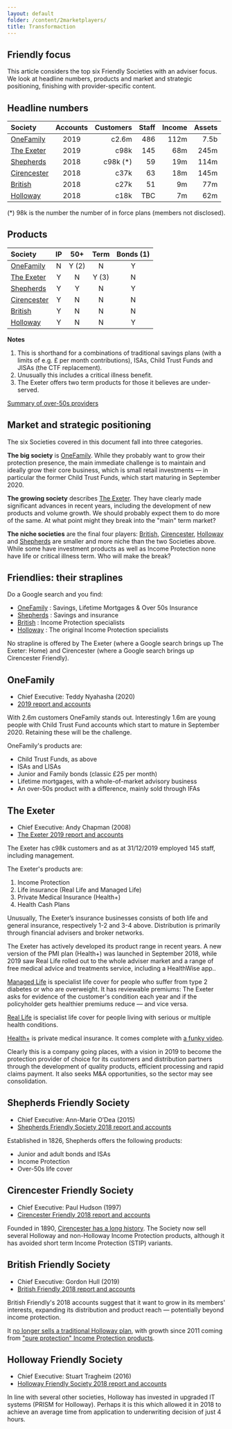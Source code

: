 ```yaml
---
layout: default
folder: /content/2marketplayers/
title: Transformaction
---
```


## Friendly focus

This article considers the top six Friendly Societies with an adviser focus. We look at headline numbers, products and market and strategic positioning, finishing with provider-specific content.

## Headline numbers

| Society                                    | Accounts | Customers | Staff | Income | Assets |
|:-------------------------------------------|:--------:|----------:| ----: | -----: | -----: |
| [OneFamily](https://www.onefamily.com/)    | 2019     | c2.6m     |   486 |   112m |   7.5b |
| [The Exeter](https://www.the-exeter.com/)  | 2019     | c98k      |   145 |    68m |   245m |
| [Shepherds](https://www.shepherdsfriendly.co.uk/) | 2018     | c98k (*)  |    59 |    19m |   114m |
| [Cirencester](https://www.cirencester-friendly.co.uk/) | 2018     | c37k      |    63 |    18m |   145m |
| [British](https://www.britishfriendly.com/)| 2018     | c27k      |    51 |     9m |    77m |
| [Holloway](https://www.holloway.co.uk/)    | 2018     | c18k      |   TBC |     7m |    62m |

(*) 98k is the number the number of in force plans (members not disclosed).

## Products

| Society                                                | IP | 50+   | Term  | Bonds (1) |
|:-------------------------------------------------------|:--:|:-----:|:-----:|:---------:|
| [OneFamily](https://www.onefamily.com/)                | N  | Y (2) | N     | Y         |
| [The Exeter](https://www.the-exeter.com/)              | Y  | N     | Y (3) | N         |
| [Shepherds](https://www.shepherdsfriendly.co.uk/)      | Y  | Y     | N     | Y         |
| [Cirencester](https://www.cirencester-friendly.co.uk/) | Y  | N     | N     | N         |
| [British](https://www.britishfriendly.com/)            | Y  | N     | N     | N         |
| [Holloway](https://www.holloway.co.uk/)                | Y  | N     | N     | Y         |

**Notes**

1. This is shorthand for a combinations of traditional savings plans (with a limits of e.g. &pound; per month contributions), ISAs, Child Trust Funds and JISAs (the CTF replacement).
1. Unusually this includes a critical illness benefit.
1. The Exeter offers two term products for those it believes are under-served.

[Summary of over-50s providers](https://www.over50choices.co.uk/funeral-planning/over-50-life-insurance)

## Market and strategic positioning

The six Societies covered in this document fall into three categories.

**The big society** is [OneFamily](https://www.onefamily.com/). While they probably want to grow their protection presence, the main immediate challenge is to maintain and ideally grow their core business, which is small retail investments &mdash; in particular the former Child Trust Funds, which start maturing in September 2020.

**The growing society** describes [The Exeter](https://www.the-exeter.com/). They have clearly made significant advances in recent years, including the development of new products and volume growth. We should probably expect them to do more of the same. At what point might they break into the "main" term market?

**The niche societies** are the final four players: [British](https://www.britishfriendly.com/), [Cirencester](https://www.cirencester-friendly.co.uk/), [Holloway](https://www.holloway.co.uk/) and [Shepherds](https://www.shepherdsfriendly.co.uk/) are smaller and more niche than the two Societies above. While some have investment products as well as Income Protection none have life or critical illness term. Who will make the break?

## Friendlies: their straplines

Do a Google search and you find:

+ [OneFamily](https://www.onefamily.com/) : Savings, Lifetime Mortgages & Over 50s Insurance
+ [Shepherds](https://www.shepherdsfriendly.co.uk/) : Savings and insurance
+ [British](https://www.britishfriendly.com/) : Income Protection specialists
+ [Holloway](https://www.holloway.co.uk/) : The original Income Protection specialists

No strapline is offered by The Exeter (where a Google search brings up The Exeter: Home) and Cirencester (where a Google search brings up Cirencester Friendly).

## OneFamily

+ Chief Executive: Teddy Nyahasha (2020)
+ [2019 report and accounts](https://www.onefamily.com/assets/consumer/downloads/company-information/onefamily-annual-report-and-financial-statement-2019.pdf)

With 2.6m customers OneFamily stands out. Interestingly 1.6m are young people with Child Trust Fund accounts which start to mature in September 2020. Retaining these will be the challenge.

OneFamily's products are:

+ Child Trust Funds, as above
+ ISAs and LISAs
+ Junior and Family bonds (classic &pound;25 per month)
+ Lifetime mortgages, with a whole-of-market advisory business
+ An over-50s product with a difference, mainly sold through IFAs

## The Exeter

+ Chief Executive: Andy Chapman (2008)
+ [The Exeter 2019 report and accounts](https://annualreport.the-exeter.com/xmlpages/resources/TXP/the_exeter/downloads/The_Exeter_Annual_Report_2019.pdf)

The Exeter has c98k customers and as at 31/12/2019 employed 145 staff, including management.

The Exeter's products are:

1. Income Protection
1. Life insurance (Real Life and Managed Life)
1. Private Medical Insurance (Health+)
1. Health Cash Plans

Unusually, The Exeter’s insurance businesses consists of both life and general insurance, respectively 1-2 and 3-4 above. Distribution is primarily through financial
advisers and broker networks.

The Exeter has actively developed its product range in recent years. A new version of the PMI plan (Health+) was launched in September 2018, while 2019 saw Real Life rolled out to the whole adviser market and a range of free medical advice and treatments service, including a HealthWise app..

[Managed Life](https://www.the-exeter.com/customer/life-cover/managed-life/) is specialist life cover for people who suffer from type 2 diabetes or who are overweight. It has reviewable premiums: The Exeter asks for evidence of the customer's condition each year and if the policyholder gets healthier premiums reduce &mdash; and vice versa.

[Real Life](https://www.the-exeter.com/customer/life-cover/real-life/) is specialist life cover for people living with serious or multiple health conditions.

[Health+](https://www.the-exeter.com/customer/health-insurance/) is private medical insurance. It comes complete with [a funky video](https://player.vimeo.com/video/289470447?title=0&byline=0&portrait=0).

Clearly this is a company going places, with a vision in 2019 to become the protection provider of choice for its customers and distribution partners through the development of quality products, efficient processing and rapid claims payment. It also seeks M&amp;A opportunities, so the sector may see consolidation.

## Shepherds  Friendly Society

+ Chief Executive: Ann-Marie O’Dea (2015)
+ [Shepherds Friendly Society 2018 report and accounts](https://shepherdsfriendly.blob.core.windows.net/pdf-media/reports-and-accounts-2018.pdf)

Established in 1826, Shepherds offers the following products:

+ Junior and adult bonds and ISAs
+ Income Protection
+ Over-50s life cover

## Cirencester Friendly Society

+ Chief Executive: Paul Hudson (1997)
+ [Cirencester Friendly 2018 report and accounts](https://www.cirencester-friendly.co.uk/annual_reports_and_accounts)

Founded in 1890, [Cirencester has a long history](https://www.cirencester-friendly.co.uk/our-history). The Society now sell several Holloway and non-Holloway Income Protection products, although it has avoided short term Income Protection (STIP) variants.

## British Friendly Society

+ Chief Executive: Gordon Hull  (2019)
+ [British Friendly 2018 report and accounts](https://bfs-assets.s3.amazonaws.com/media/filer_public/d1/a4/d1a44b1f-3988-4733-ab5f-6c2ef445c583/a4_print_version_v_26419.pdf)

British Friendly's 2018 accounts suggest that it want to grow in its members' interests, expanding its distribution and product reach &mdash; potentially beyond income protection.

It [no longer sells a traditional Holloway plan](https://members.britishfriendly.com/policies/holloway/), with growth since 2011 coming from ["pure protection" Income Protection products](https://advisers.britishfriendly.com/our-products/).

## Holloway Friendly Society

+ Chief Executive: Stuart Tragheim (2016)
+ [Holloway Friendly Society 2018 report and accounts](https://www.holloway.co.uk/docs/download/Annual_Report_Accounts_2018.pdf)

In line with several other societies, Holloway has invested in upgraded IT systems (PRISM for Holloway). Perhaps it is this which allowed it in 2018 to achieve an average time from application to underwriting decision of just 4 hours.
